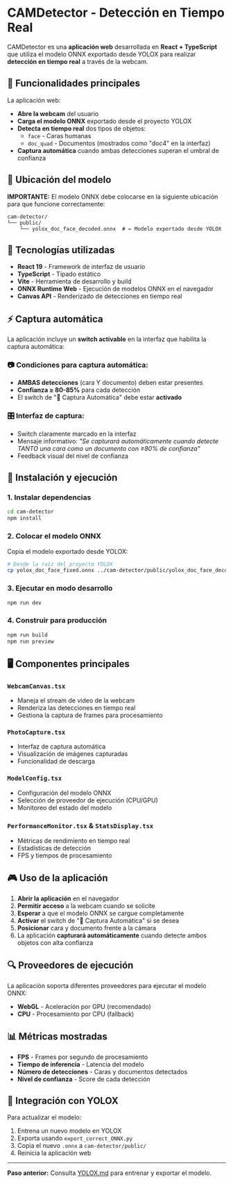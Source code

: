 # CAMDetector - Detección en Tiempo Real

CAMDetector es una **aplicación web** desarrollada en **React + TypeScript** que utiliza el modelo ONNX exportado desde YOLOX para realizar **detección en tiempo real** a través de la webcam.

## 🎯 Funcionalidades principales

La aplicación web:

-   **Abre la webcam** del usuario
-   **Carga el modelo ONNX** exportado desde el proyecto YOLOX
-   **Detecta en tiempo real** dos tipos de objetos:
    -   `face` - Caras humanas
    -   `doc_quad` - Documentos (mostrados como "doc4" en la interfaz)
-   **Captura automática** cuando ambas detecciones superan el umbral de confianza

## 📁 Ubicación del modelo

**IMPORTANTE:** El modelo ONNX debe colocarse en la siguiente ubicación para que funcione correctamente:

```
cam-detector/
└── public/
    └── yolox_doc_face_decoded.onnx  # ← Modelo exportado desde YOLOX
```

## 🔧 Tecnologías utilizadas

-   **React 19** - Framework de interfaz de usuario
-   **TypeScript** - Tipado estático
-   **Vite** - Herramienta de desarrollo y build
-   **ONNX Runtime Web** - Ejecución de modelos ONNX en el navegador
-   **Canvas API** - Renderizado de detecciones en tiempo real

## ⚡ Captura automática

La aplicación incluye un **switch activable** en la interfaz que habilita la captura automática:

### 📷 Condiciones para captura automática:

-   **AMBAS detecciones** (cara Y documento) deben estar presentes
-   **Confianza ≥ 80-85%** para cada detección
-   El switch de "📸 Captura Automática" debe estar **activado**

### 🎛️ Interfaz de captura:

-   Switch claramente marcado en la interfaz
-   Mensaje informativo: _"Se capturará automáticamente cuando detecte TANTO una cara como un documento con ≥80% de confianza"_
-   Feedback visual del nivel de confianza

## 🚀 Instalación y ejecución

### 1. Instalar dependencias

```bash
cd cam-detector
npm install
```

### 2. Colocar el modelo ONNX

Copia el modelo exportado desde YOLOX:

```bash
# Desde la raíz del proyecto YOLOX
cp yolox_doc_face_fixed.onnx ../cam-detector/public/yolox_doc_face_decoded.onnx
```

### 3. Ejecutar en modo desarrollo

```bash
npm run dev
```

### 4. Construir para producción

```bash
npm run build
npm run preview
```

## 🖥️ Componentes principales

### `WebcamCanvas.tsx`

-   Maneja el stream de video de la webcam
-   Renderiza las detecciones en tiempo real
-   Gestiona la captura de frames para procesamiento

### `PhotoCapture.tsx`

-   Interfaz de captura automática
-   Visualización de imágenes capturadas
-   Funcionalidad de descarga

### `ModelConfig.tsx`

-   Configuración del modelo ONNX
-   Selección de proveedor de ejecución (CPU/GPU)
-   Monitoreo del estado del modelo

### `PerformanceMonitor.tsx` & `StatsDisplay.tsx`

-   Métricas de rendimiento en tiempo real
-   Estadísticas de detección
-   FPS y tiempos de procesamiento

## 🎮 Uso de la aplicación

1. **Abrir la aplicación** en el navegador
2. **Permitir acceso** a la webcam cuando se solicite
3. **Esperar** a que el modelo ONNX se cargue completamente
4. **Activar** el switch de "📸 Captura Automática" si se desea
5. **Posicionar** cara y documento frente a la cámara
6. La aplicación **capturará automáticamente** cuando detecte ambos objetos con alta confianza

## 🔍 Proveedores de ejecución

La aplicación soporta diferentes proveedores para ejecutar el modelo ONNX:

-   **WebGL** - Aceleración por GPU (recomendado)
-   **CPU** - Procesamiento por CPU (fallback)

## 📊 Métricas mostradas

-   **FPS** - Frames por segundo de procesamiento
-   **Tiempo de inferencia** - Latencia del modelo
-   **Número de detecciones** - Caras y documentos detectados
-   **Nivel de confianza** - Score de cada detección

## 🔗 Integración con YOLOX

Para actualizar el modelo:

1. Entrena un nuevo modelo en YOLOX
2. Exporta usando `export_correct_ONNX.py`
3. Copia el nuevo `.onnx` a `cam-detector/public/`
4. Reinicia la aplicación web

---

**Paso anterior:** Consulta [YOLOX.md](./YOLOX.md) para entrenar y exportar el modelo.
